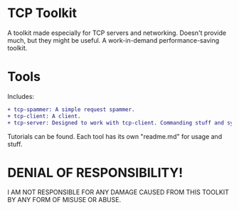 ﻿# TCP Toolkit
 A toolkit made especially for TCP servers and networking.
 Doesn't provide much, but they might be useful.
 A work-in-demand performance-saving toolkit.
 # Tools
 Includes:
```diff
+ tcp-spammer: A simple request spammer.
+ tcp-client: A client.
+ tcp-server: Designed to work with tcp-client. Commanding stuff and synchronous chat without websocket!
```
Tutorials can be found. Each tool has its own "readme.md" for usage and stuff.
# DENIAL OF RESPONSIBILITY!
I AM NOT RESPONSIBLE FOR ANY DAMAGE CAUSED FROM THIS TOOLKIT BY ANY FORM OF MISUSE OR ABUSE.
